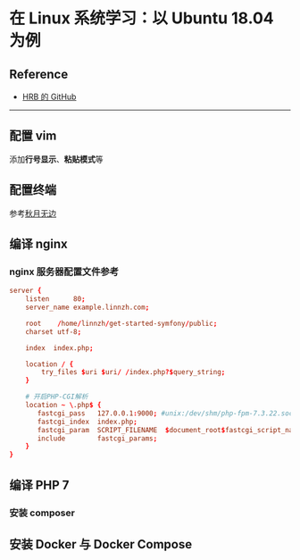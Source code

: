 # 在 Linux 系统学习：以 Ubuntu 18.04 为例

## Reference

- [HRB 的 GitHub](https://symfony.com/doc/current/doctrine.html)

-------------------------------

## 配置 vim

添加**行号显示**、**粘贴模式**等

## 配置终端

参考[秋月无边]()

## 编译 nginx

### nginx 服务器配置文件参考

```conf
server {
    listen      80;
    server_name example.linnzh.com;

    root    /home/linnzh/get-started-symfony/public;
    charset utf-8;

    index  index.php;

    location / {
        try_files $uri $uri/ /index.php?$query_string;
    }

    # 开启PHP-CGI解析
    location ~ \.php$ {
       fastcgi_pass   127.0.0.1:9000; #unix:/dev/shm/php-fpm-7.3.22.sock;
       fastcgi_index  index.php;
       fastcgi_param  SCRIPT_FILENAME  $document_root$fastcgi_script_name;
       include        fastcgi_params;
    }
}
```

## 编译 PHP 7

### 安装 composer

## 安装 Docker 与 Docker Compose
